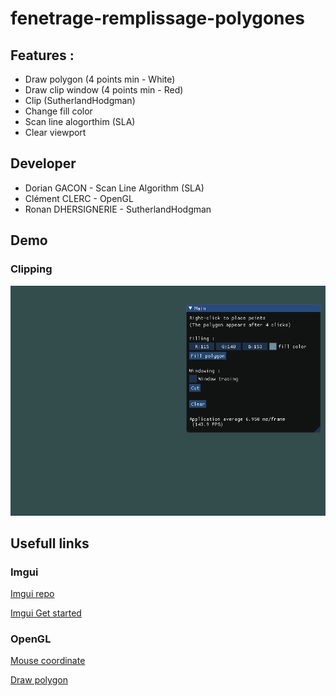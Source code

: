 # fenetrage-remplissage-polygones

## Features : 
- Draw polygon (4 points min - White)
- Draw clip window (4 points min - Red)
- Clip (SutherlandHodgman)
- Change fill color
- Scan line alogorthim (SLA)
- Clear viewport

## Developer 

- Dorian GACON - Scan Line Algorithm (SLA)
- Clément CLERC - OpenGL 
- Ronan DHERSIGNERIE - SutherlandHodgman

## Demo
### Clipping 
![Cliping demo](.gitmedias/gifs/cut.gif)

## Usefull links

### Imgui
[Imgui repo](https://github.com/ocornut/imgui)

[Imgui Get started](https://www.youtube.com/watch?v=nVaQuNXueFw)

### OpenGL
[Mouse coordinate](https://stackoverflow.com/questions/45130391/opengl-get-cursor-coordinate-on-mouse-click-in-c)

[Draw polygon](https://www.youtube.com/watch?v=OsemcM2cvzI)
